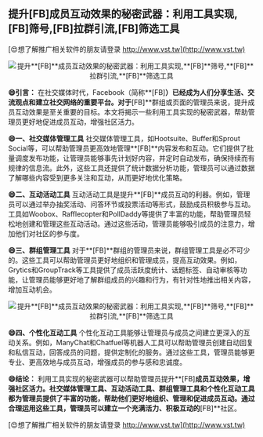 ## **提升**[FB]**成员互动效果的秘密武器：利用工具实现,**[FB]**筛号,**[FB]**拉群引流,**[FB]**筛选工具**

[😍想了解推广相关软件的朋友请登录 http://www.vst.tw](http://www.vst.tw)

 <center><img src="https://vst.tw/MP4/tuiguang/png/0.png" alt="提升**[FB]**成员互动效果的秘密武器：利用工具实现,**[FB]**筛号,**[FB]**拉群引流,**[FB]**筛选工具"></center>

**😄引言：**
在社交媒体时代，Facebook（简称**[FB]**）已经成为人们分享生活、交流观点和建立社交网络的重要平台。对于**[FB]**群组或页面的管理员来说，提升成员互动效果是至关重要的目标。本文将揭示一些利用工具实现的秘密武器，帮助管理员更好地促进成员互动，增强社区活力。

**😄一、社交媒体管理工具**
社交媒体管理工具，如Hootsuite、Buffer和Sprout Social等，可以帮助管理员更高效地管理**[FB]**内容发布和互动。它们提供了批量调度发布功能，让管理员能够事先计划好内容，并定时自动发布，确保持续而有规律的信息流。此外，这些工具还提供了统计数据分析功能，管理员可以通过数据了解哪些内容受到更多关注和互动，从而更好地优化策略。

**😄二、互动活动工具**
互动活动工具是提升**[FB]**成员互动的利器。例如，管理员可以通过举办抽奖活动、问答环节或投票活动等形式，鼓励成员积极参与互动。工具如Woobox、Rafflecopter和PollDaddy等提供了丰富的功能，帮助管理员轻松地创建和管理这些互动活动。通过这些活动，管理员能够吸引成员的注意力，增加他们对社区的参与度。

**😄三、群组管理工具**
对于**[FB]**群组的管理员来说，群组管理工具是必不可少的。这些工具可以帮助管理员更好地组织和管理成员，提高互动效果。例如，Grytics和GroupTrack等工具提供了成员活跃度统计、话题标签、自动审核等功能，让管理员能够更好地了解群组成员的兴趣和行为，有针对性地推出相关内容，增加互动机会。

 <center><img src="https://vst.tw/MP4/tuiguang/png/8.png" alt="提升**[FB]**成员互动效果的秘密武器：利用工具实现,**[FB]**筛号,**[FB]**拉群引流,**[FB]**筛选工具"></center>

**😄四、个性化互动工具**
个性化互动工具能够让管理员与成员之间建立更深入的互动关系。例如，ManyChat和Chatfuel等机器人工具可以帮助管理员创建自动回复和私信互动，回答成员的问题，提供定制化的服务。通过这些工具，管理员能够更专业、更高效地与成员互动，增强成员的参与感和忠诚度。

**😄结论：**
利用工具实现的秘密武器可以帮助管理员提升**[FB]**成员互动效果，增强社区活力。社交媒体管理工具、互动活动工具、群组管理工具和个性化互动工具都为管理员提供了丰富的功能，帮助他们更好地组织、管理和促进成员互动。通过合理运用这些工具，管理员可以建立一个充满活力、积极互动的**[FB]**社区。

[😍想了解推广相关软件的朋友请登录 http://www.vst.tw](http://www.vst.tw)



